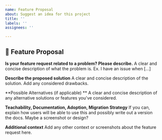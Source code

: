 ```yaml
---
name: Feature Proposal
about: Suggest an idea for this project
title: ''
labels: ''
assignees: ''

---
```


## :parrot: Feature Proposal

**Is your feature request related to a problem? Please describe.**
A clear and concise description of what the problem is. Ex. I have an issue when [...]

**Describe the proposed solution**
A clear and concise description of the solution. Add any considered drawbacks.

**Possible Alternatives (if applicable) **
A clear and concise description of any alternative solutions or features you've considered.

**Teachability, Documentation, Adoption, Migration Strategy**
If you can, explain how users will be able to use this and possibly write out a version the docs.
Maybe a screenshot or design?

**Additional context**
Add any other context or screenshots about the feature request here.
